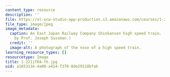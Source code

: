 ```yaml
---
content_type: resource
description: ''
file: https://ol-ocw-studio-app-production.s3.amazonaws.com/courses/1-221j-transportation-systems-fall-2004/a165313e4a08a414f3708de29118bfab_1-221jf04-th.jpg
file_type: image/jpeg
image_metadata:
  caption: An East Japan Railway Company Shinkansen high speed train. (Photograph
    by Prof. Joseph Sussman.)
  credit: ''
  image-alt: A photograph of the nose of a high speed train.
learning_resource_types: []
resourcetype: Image
title: 1-221jf04-th.jpg
uid: a165313e-4a08-a414-f370-8de29118bfab
---
```

